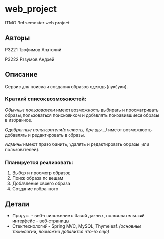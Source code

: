 # web_project
ITMO 3rd semester web project
## Авторы
P3221 Трофимов Анатолий

Р3222 Разумов Андрей

## Описание
Сервис для поиска и создания образов одежды(лукбуки).

### Краткий список возможностей:
*Обычные пользователи* имеют возможность выбирать и просматривать образы, пользоваться поисковиком и добавлять понравившиеся образы в избранное.

*Одобренные пользователи(стилисты, бренды...)* имеют возможность добавлять и редактировать в образы.

*Админы* имеют право банить, удалять и редактировать образы (или пользователей).

### Планируется реализовать:
1. Выбор и просмотр образов
1. Поиск образа по вещам 
1. Добавление своего образа 
1. Создание избранного

## Детали
- Продукт - веб-приложение c базой данных, пользовательский интерфейс - веб-страницы.
- Стек технологий - Spring MVC, MySQL, Thymeleaf. *(основные технологии, возможно добавится что-то еще)*
